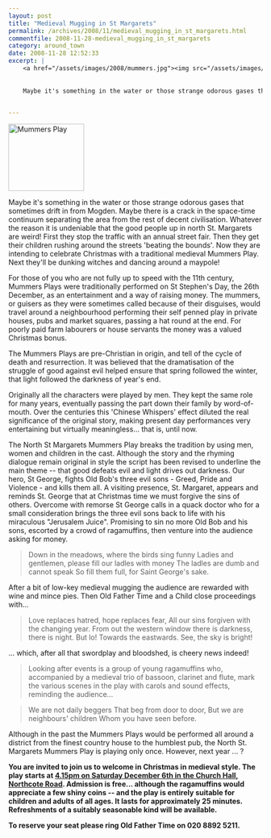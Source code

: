 ```yaml
---
layout: post
title: "Medieval Mugging in St Margarets"
permalink: /archives/2008/11/medieval_mugging_in_st_margarets.html
commentfile: 2008-11-28-medieval_mugging_in_st_margarets
category: around_town
date: 2008-11-28 12:52:33
excerpt: |
    <a href="/assets/images/2008/mummers.jpg"><img src="/assets/images/2008/mummers-thumb.jpg" width="150" height="133" alt="Mummers Play" class="photo right" /></a>
    
    
    Maybe it's something in the water or those strange odorous gases that sometimes drift in from Mogden. Maybe there is a crack in the space-time continuum separating the area from the rest of decent civilisation. Whatever the reason it is undeniable that the good people up in north St. Margarets are weird! First they stop the traffic with an annual street fair. Then they get their children rushing around the streets 'beating the bounds'. Now they are intending to celebrate Christmas with a traditional medieval Mummers Play. Next they'll be dunking witches and dancing around a maypole!
    

---
```


<a href="/assets/images/2008/mummers.jpg"><img src="/assets/images/2008/mummers-thumb.jpg" width="150" height="133" alt="Mummers Play" class="photo right" /></a>

Maybe it's something in the water or those strange odorous gases that sometimes drift in from Mogden. Maybe there is a crack in the space-time continuum separating the area from the rest of decent civilisation. Whatever the reason it is undeniable that the good people up in north St. Margarets are weird! First they stop the traffic with an annual street fair. Then they get their children rushing around the streets 'beating the bounds'. Now they are intending to celebrate Christmas with a traditional medieval Mummers Play. Next they'll be dunking witches and dancing around a maypole!

For those of you who are not fully up to speed with the 11th century, Mummers Plays were traditionally performed on St Stephen's Day, the 26th December, as an entertainment and a way of raising money. The mummers, or guisers as they were sometimes called because of their disguises, would travel around a neighbourhood performing their self penned play in private houses, pubs and market squares, passing a hat round at the end. For poorly paid farm labourers or house servants the money was a valued Christmas bonus.

The Mummers Plays are pre-Christian in origin, and tell of the cycle of death and resurrection. It was believed that the dramatisation of the struggle of good against evil helped ensure that spring followed the winter, that light followed the darkness of year's end.

Originally all the characters were played by men. They kept the same role for many years, eventually passing the part down their family by word-of-mouth. Over the centuries this 'Chinese Whispers' effect diluted the real significance of the original story, making present day performances very entertaining but virtually meaningless... that is, until now.

The North St Margarets Mummers Play breaks the tradition by using men, women and children in the cast. Although the story and the rhyming dialogue remain original in style the script has been revised to underline the main theme -- that good defeats evil and light drives out darkness. Our hero, St George, fights Old Bob's three evil sons - Greed, Pride and Violence - and kills them all. A visiting presence, St. Margaret, appears and reminds St. George that at Christmas time we must forgive the sins of others. Overcome with remorse St George calls in a quack doctor who for a small consideration brings the three evil sons back to life with his miraculous "Jerusalem Juice". Promising to sin no more Old Bob and his sons, escorted by a crowd of ragamuffins, then venture into the audience asking for money.

> Down in the meadows, where the birds sing funny
>  Ladies and gentlemen, please fill our ladles with money
>  The ladles are dumb and cannot speak
>  So fill them full, for Saint George's sake.
> 
 After a bit of low-key medieval mugging the audience are rewarded with wine and mince pies. Then Old Father Time and a Child close proceedings with...

> Love replaces hatred, hope replaces fear,
>  All our sins forgiven with the changing year.
>  From out the western window there is darkness, there is night.
>  But lo! Towards the eastwards. See, the sky is bright!
> 
 ... which, after all that swordplay and bloodshed, is cheery news indeed!
> Looking after events is a group of young ragamuffins who, accompanied by a medieval trio of bassoon, clarinet and flute, mark the various scenes in the play with carols and sound effects, reminding the audience...

> We are not daily beggers
>  That beg from door to door,
>  But we are neighbours' children
>  Whom you have seen before.
> 
> 
 Although in the past the Mummers Plays would be performed all around a district from the finest country house to the humblest pub, the North St. Margarets Mummers Play is playing only once. However, next year ... ?

<strong>You are invited to join us to welcome in Christmas in medieval style. The play starts at [4.15pm on Saturday December 6th in the Church Hall, Northcote Road](https://stmargarets.london/event/play/200705142010). Admission is free... although the ragamuffins would appreciate a few shiny coins -- and the play is entirely suitable for children and adults of all ages. It lasts for approximately 25 minutes. Refreshments of a suitably seasonable kind will be available.

To reserve your seat please ring Old Father Time on 020 8892 5211.</strong>
